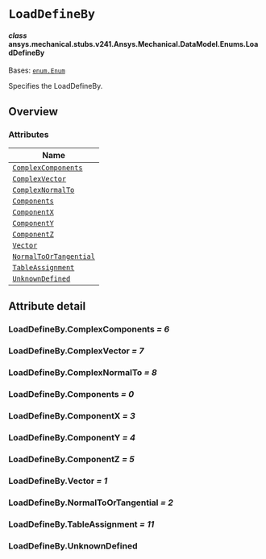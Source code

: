 # `LoadDefineBy`

<a id="ansys.mechanical.stubs.v241.Ansys.Mechanical.DataModel.Enums.LoadDefineBy"></a>

#### *class* ansys.mechanical.stubs.v241.Ansys.Mechanical.DataModel.Enums.LoadDefineBy

Bases: [`enum.Enum`](https://docs.python.org/3/library/enum.html#enum.Enum)

Specifies the LoadDefineBy.

<!-- !! processed by numpydoc !! -->

<a id="overview"></a>

## Overview

### Attributes

| Name |
| -------------------------------------------------------------- |
| [`ComplexComponents`](#LoadDefineBy.ComplexComponents) |
| [`ComplexVector`](#LoadDefineBy.ComplexVector) |
| [`ComplexNormalTo`](#LoadDefineBy.ComplexNormalTo) |
| [`Components`](#LoadDefineBy.Components) |
| [`ComponentX`](#LoadDefineBy.ComponentX) |
| [`ComponentY`](#LoadDefineBy.ComponentY) |
| [`ComponentZ`](#LoadDefineBy.ComponentZ) |
| [`Vector`](#LoadDefineBy.Vector) |
| [`NormalToOrTangential`](#LoadDefineBy.NormalToOrTangential) |
| [`TableAssignment`](#LoadDefineBy.TableAssignment) |
| [`UnknownDefined`](#LoadDefineBy.UnknownDefined) |

<a id="attribute-detail"></a>

## Attribute detail

<a id="LoadDefineBy.ComplexComponents"></a>

### LoadDefineBy.ComplexComponents *= 6*

<a id="LoadDefineBy.ComplexVector"></a>

### LoadDefineBy.ComplexVector *= 7*

<a id="LoadDefineBy.ComplexNormalTo"></a>

### LoadDefineBy.ComplexNormalTo *= 8*

<a id="LoadDefineBy.Components"></a>

### LoadDefineBy.Components *= 0*

<a id="LoadDefineBy.ComponentX"></a>

### LoadDefineBy.ComponentX *= 3*

<a id="LoadDefineBy.ComponentY"></a>

### LoadDefineBy.ComponentY *= 4*

<a id="LoadDefineBy.ComponentZ"></a>

### LoadDefineBy.ComponentZ *= 5*

<a id="LoadDefineBy.Vector"></a>

### LoadDefineBy.Vector *= 1*

<a id="LoadDefineBy.NormalToOrTangential"></a>

### LoadDefineBy.NormalToOrTangential *= 2*

<a id="LoadDefineBy.TableAssignment"></a>

### LoadDefineBy.TableAssignment *= 11*

<a id="LoadDefineBy.UnknownDefined"></a>

### LoadDefineBy.UnknownDefined



